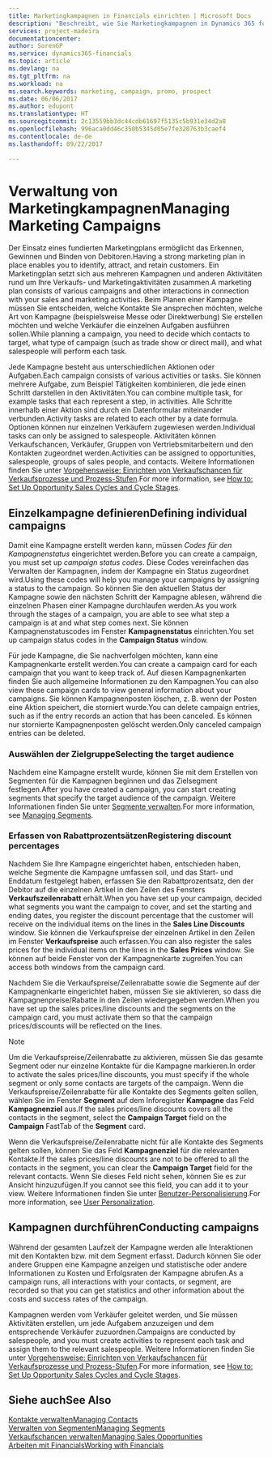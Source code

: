```yaml
---
title: Marketingkampagnen in Financials einrichten | Microsoft Docs
description: "Beschreibt, wie Sie Marketingkampagnen in Dynamics 365 for Financials einrichten und ausführen, um potenzielle Kunden zu identifizieren und Kunden zu behalten."
services: project-madeira
documentationcenter: 
author: SorenGP
ms.service: dynamics365-financials
ms.topic: article
ms.devlang: na
ms.tgt_pltfrm: na
ms.workload: na
ms.search.keywords: marketing, campaign, promo, prospect
ms.date: 06/06/2017
ms.author: edupont
ms.translationtype: HT
ms.sourcegitcommit: 2c13559bb3dc44cdb61697f5135c5b931e34d2a8
ms.openlocfilehash: 996aca0dd46c350b5345d05e7fe320763b3caef4
ms.contentlocale: de-de
ms.lasthandoff: 09/22/2017

---
```

# <a name="managing-marketing-campaigns"></a><span data-ttu-id="207e4-103">Verwaltung von Marketingkampagnen</span><span class="sxs-lookup"><span data-stu-id="207e4-103">Managing Marketing Campaigns</span></span>
<span data-ttu-id="207e4-104">Der Einsatz eines fundierten Marketingplans ermöglicht das Erkennen, Gewinnen und Binden von Debitoren.</span><span class="sxs-lookup"><span data-stu-id="207e4-104">Having a strong marketing plan in place enables you to identify, attract, and retain customers.</span></span> <span data-ttu-id="207e4-105">Ein Marketingplan setzt sich aus mehreren Kampagnen und anderen Aktivitäten rund um Ihre Verkaufs- und Marketingaktivitäten zusammen.</span><span class="sxs-lookup"><span data-stu-id="207e4-105">A marketing plan consists of various campaigns and other interactions in connection with your sales and marketing activities.</span></span> <span data-ttu-id="207e4-106">Beim Planen einer Kampagne müssen Sie entscheiden, welche Kontakte Sie ansprechen möchten, welche Art von Kampagne (beispielsweise Messe oder Direktwerbung) Sie erstellen möchten und welche Verkäufer die einzelnen Aufgaben ausführen sollen.</span><span class="sxs-lookup"><span data-stu-id="207e4-106">While planning a campaign, you need to decide which contacts to target, what type of campaign (such as trade show or direct mail), and what salespeople will perform each task.</span></span>

<span data-ttu-id="207e4-107">Jede Kampagne besteht aus unterschiedlichen Aktionen oder Aufgaben.</span><span class="sxs-lookup"><span data-stu-id="207e4-107">Each campaign consists of various activities or tasks.</span></span> <span data-ttu-id="207e4-108">Sie können mehrere Aufgabe, zum Beispiel Tätigkeiten kombinieren, die jede einen Schritt darstellen in den Aktivitäten.</span><span class="sxs-lookup"><span data-stu-id="207e4-108">You can combine multiple task, for example tasks that each represent a step, in activities.</span></span> <span data-ttu-id="207e4-109">Alle Schritte innerhalb einer Aktion sind durch ein Datenformular miteinander verbunden.</span><span class="sxs-lookup"><span data-stu-id="207e4-109">Activity tasks are related to each other by a date formula.</span></span> <span data-ttu-id="207e4-110">Optionen können nur einzelnen Verkäufern zugewiesen werden.</span><span class="sxs-lookup"><span data-stu-id="207e4-110">Individual tasks can only be assigned to salespeople.</span></span> <span data-ttu-id="207e4-111">Aktivitäten können Verkaufschancen, Verkäufer, Gruppen von Vertriebsmitarbeitern und den Kontakten zugeordnet werden.</span><span class="sxs-lookup"><span data-stu-id="207e4-111">Activities can be assigned to opportunities, salespeople, groups of sales people, and contacts.</span></span> <span data-ttu-id="207e4-112">Weitere Informationen finden Sie unter [Vorgehensweise: Einrichten von Verkaufschancen für Verkaufsprozesse und Prozess-Stufen](marketing-how-setup-opportunity-sales-cycles-stages.md).</span><span class="sxs-lookup"><span data-stu-id="207e4-112">For more information, see [How to: Set Up Opportunity Sales Cycles and Cycle Stages](marketing-how-setup-opportunity-sales-cycles-stages.md).</span></span>

## <a name="defining-individual-campaigns"></a><span data-ttu-id="207e4-113">Einzelkampagne definieren</span><span class="sxs-lookup"><span data-stu-id="207e4-113">Defining individual campaigns</span></span>
<span data-ttu-id="207e4-114">Damit eine Kampagne erstellt werden kann, müssen *Codes für den Kampagnenstatus* eingerichtet werden.</span><span class="sxs-lookup"><span data-stu-id="207e4-114">Before you can create a campaign, you must set up *campaign status codes*.</span></span> <span data-ttu-id="207e4-115">Diese Codes vereinfachen das Verwalten der Kampagnen, indem der Kampagne ein Status zugeordnet wird.</span><span class="sxs-lookup"><span data-stu-id="207e4-115">Using these codes will help you manage your campaigns by assigning a status to the campaign.</span></span> <span data-ttu-id="207e4-116">So können Sie den aktuellen Status der Kampagne sowie den nächsten Schritt der Kampagne ablesen, während die einzelnen Phasen einer Kampagne durchlaufen werden.</span><span class="sxs-lookup"><span data-stu-id="207e4-116">As you work through the stages of a campaign, you are able to see what step a campaign is at and what step comes next.</span></span> <span data-ttu-id="207e4-117">Sie können Kampagnenstatuscodes im Fenster **Kampagnenstatus** einrichten.</span><span class="sxs-lookup"><span data-stu-id="207e4-117">You set up campaign status codes in the **Campaign Status** window.</span></span>

<span data-ttu-id="207e4-118">Für jede Kampagne, die Sie nachverfolgen möchten, kann eine Kampagnenkarte erstellt werden.</span><span class="sxs-lookup"><span data-stu-id="207e4-118">You can create a campaign card for each campaign that you want to keep track of.</span></span> <span data-ttu-id="207e4-119">Auf diesen Kampagnenkarten finden Sie auch allgemeine Informationen zu den Kampagnen.</span><span class="sxs-lookup"><span data-stu-id="207e4-119">You can also view these campaign cards to view general information about your campaigns.</span></span>
<span data-ttu-id="207e4-120">Sie können Kampagnenposten löschen, z. B. wenn der Posten eine Aktion speichert, die storniert wurde.</span><span class="sxs-lookup"><span data-stu-id="207e4-120">You can delete campaign entries, such as if the entry records an action that has been canceled.</span></span> <span data-ttu-id="207e4-121">Es können nur stornierte Kampagnenposten gelöscht werden.</span><span class="sxs-lookup"><span data-stu-id="207e4-121">Only canceled campaign entries can be deleted.</span></span>

### <a name="selecting-the-target-audience"></a><span data-ttu-id="207e4-122">Auswählen der Zielgruppe</span><span class="sxs-lookup"><span data-stu-id="207e4-122">Selecting the target audience</span></span>
<span data-ttu-id="207e4-123">Nachdem eine Kampagne erstellt wurde, können Sie mit dem Erstellen von Segmenten für die Kampagnen beginnen und das Zielsegment festlegen.</span><span class="sxs-lookup"><span data-stu-id="207e4-123">After you have created a campaign, you can start creating segments that specify the target audience of the campaign.</span></span> <span data-ttu-id="207e4-124">Weitere Informationen finden Sie unter [Segmente verwalten](marketing-segments.md).</span><span class="sxs-lookup"><span data-stu-id="207e4-124">For more information, see [Managing Segments](marketing-segments.md).</span></span>

### <a name="registering-discount-percentages"></a><span data-ttu-id="207e4-125">Erfassen von Rabattprozentsätzen</span><span class="sxs-lookup"><span data-stu-id="207e4-125">Registering discount percentages</span></span>
<span data-ttu-id="207e4-126">Nachdem Sie Ihre Kampagne eingerichtet haben, entschieden haben, welche Segmente die Kampagne umfassen soll, und das Start- und Enddatum festgelegt haben, erfassen Sie den Rabattprozentsatz, den der Debitor auf die einzelnen Artikel in den Zeilen des Fensters **Verkaufszeilenrabatt** erhält.</span><span class="sxs-lookup"><span data-stu-id="207e4-126">When you have set up your campaign, decided what segments you want the campaign to cover, and set the starting and ending dates, you register the discount percentage that the customer will receive on the individual items on the lines in the **Sales Line Discounts** window.</span></span> <span data-ttu-id="207e4-127">Sie können die Verkaufspreise der einzelnen Artikel in den Zeilen im Fenster **Verkaufspreise** auch erfassen.</span><span class="sxs-lookup"><span data-stu-id="207e4-127">You can also register the sales prices for the individual items on the lines in the **Sales Prices** window.</span></span> <span data-ttu-id="207e4-128">Sie können auf beide Fenster von der Kampagnenkarte zugreifen.</span><span class="sxs-lookup"><span data-stu-id="207e4-128">You can access both windows from the campaign card.</span></span>

 <span data-ttu-id="207e4-129">Nachdem Sie die Verkaufspreise/Zeilenrabatte sowie die Segmente auf der Kampagnenkarte eingerichtet haben, müssen Sie sie aktivieren, so dass die Kampagnenpreise/Rabatte in den Zeilen wiedergegeben werden.</span><span class="sxs-lookup"><span data-stu-id="207e4-129">When you have set up the sales prices/line discounts and the segments on the campaign card, you must activate them so that the campaign prices/discounts will be reflected on the lines.</span></span>

> [!NOTE]  
>   <span data-ttu-id="207e4-130">Um die Verkaufspreise/Zeilenrabatte zu aktivieren, müssen Sie das gesamte Segment oder nur einzelne Kontakte für die Kampagne markieren.</span><span class="sxs-lookup"><span data-stu-id="207e4-130">In order to activate the sales prices/line discounts, you must specify if the whole segment or only some contacts are targets of the campaign.</span></span> <span data-ttu-id="207e4-131">Wenn die Verkaufspreise/Zeilenrabatte für alle Kontakte des Segments gelten sollen, wählen Sie im Fenster **Segment** auf dem Inforegister **Kampagne** das Feld **Kampagnenziel** aus.</span><span class="sxs-lookup"><span data-stu-id="207e4-131">If the sales prices/line discounts covers all the contacts in the segment, select the **Campaign Target** field on the **Campaign** FastTab of the **Segment** card.</span></span>

<span data-ttu-id="207e4-132">Wenn die Verkaufspreise/Zeilenrabatte nicht für alle Kontakte des Segments gelten sollen, können Sie das Feld **Kampagnenziel** für die relevanten Kontakte.</span><span class="sxs-lookup"><span data-stu-id="207e4-132">If the sales prices/line discounts are not to be offered to all the contacts in the segment, you can clear the **Campaign Target** field for the relevant contacts.</span></span> <span data-ttu-id="207e4-133">Wenn Sie dieses Feld nicht sehen, können Sie es zur Ansicht hinzuzufügen.</span><span class="sxs-lookup"><span data-stu-id="207e4-133">If you cannot see this field, you can add it to your view.</span></span> <span data-ttu-id="207e4-134">Weitere Informationen finden Sie unter [Benutzer-Personalisierung](ui-user-personalization.md).</span><span class="sxs-lookup"><span data-stu-id="207e4-134">For more information, see [User Personalization](ui-user-personalization.md).</span></span>

## <a name="conducting-campaigns"></a><span data-ttu-id="207e4-135">Kampagnen durchführen</span><span class="sxs-lookup"><span data-stu-id="207e4-135">Conducting campaigns</span></span>
<span data-ttu-id="207e4-136">Während der gesamten Laufzeit der Kampagne werden alle Interaktionen mit den Kontakten bzw. mit dem Segment erfasst. Dadurch können Sie oder andere Gruppen eine Kampagne anzeigen und statistische oder andere Informationen zu Kosten und Erfolgsraten der Kampagne abrufen.</span><span class="sxs-lookup"><span data-stu-id="207e4-136">As a campaign runs, all interactions with your contacts, or segment, are recorded so that you can get statistics and other information about the costs and success rates of the campaign.</span></span>

<span data-ttu-id="207e4-137">Kampagnen werden vom Verkäufer geleitet werden, und Sie müssen Aktivitäten erstellen, um jede Aufgabem  anzuzeigen und dem entsprechende Verkäufer zuzuordnen.</span><span class="sxs-lookup"><span data-stu-id="207e4-137">Campaigns are conducted by salespeople, and you must create activities to represent each task and assign them to the relevant salespeople.</span></span> <span data-ttu-id="207e4-138">Weitere Informationen finden Sie unter [Vorgehensweise: Einrichten von Verkaufschancen für Verkaufsprozesse und Prozess-Stufen](marketing-how-setup-opportunity-sales-cycles-stages.md).</span><span class="sxs-lookup"><span data-stu-id="207e4-138">For more information, see [How to: Set Up Opportunity Sales Cycles and Cycle Stages](marketing-how-setup-opportunity-sales-cycles-stages.md).</span></span>

## <a name="see-also"></a><span data-ttu-id="207e4-139">Siehe auch</span><span class="sxs-lookup"><span data-stu-id="207e4-139">See Also</span></span>
[<span data-ttu-id="207e4-140">Kontakte verwalten</span><span class="sxs-lookup"><span data-stu-id="207e4-140">Managing Contacts</span></span>](marketing-contacts.md)  
[<span data-ttu-id="207e4-141">Verwalten von Segmenten</span><span class="sxs-lookup"><span data-stu-id="207e4-141">Managing Segments</span></span>](marketing-segments.md)  
[<span data-ttu-id="207e4-142">Verkaufschancen verwalten</span><span class="sxs-lookup"><span data-stu-id="207e4-142">Managing Sales Opportunities</span></span>](marketing-manage-sales-opportunities.md)  
[<span data-ttu-id="207e4-143">Arbeiten mit Financials</span><span class="sxs-lookup"><span data-stu-id="207e4-143">Working with Financials</span></span>](ui-work-product.md)  

